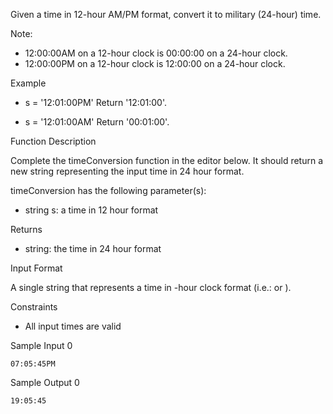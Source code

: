 Given a time in 12-hour AM/PM format, convert it to military (24-hour) time.

Note: 
- 12:00:00AM on a 12-hour clock is 00:00:00 on a 24-hour clock.
- 12:00:00PM on a 12-hour clock is 12:00:00 on a 24-hour clock.

Example
- s = '12:01:00PM'
Return '12:01:00'.

- s = '12:01:00AM'
Return '00:01:00'.

Function Description

Complete the timeConversion function in the editor below. It should return a new string representing the input time in 24 hour format.

timeConversion has the following parameter(s):

- string s: a time in 12 hour format

Returns

- string: the time in 24 hour format

Input Format

A single string  that represents a time in -hour clock format (i.e.:  or ).

Constraints

- All input times are valid

Sample Input 0

    07:05:45PM
Sample Output 0

    19:05:45